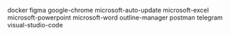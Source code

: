 docker
figma
google-chrome
microsoft-auto-update
microsoft-excel
microsoft-powerpoint
microsoft-word
outline-manager
postman
telegram
visual-studio-code
